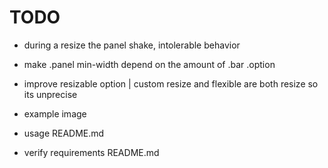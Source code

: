 # TODO

- during a resize the panel shake, intolerable behavior
- make .panel min-width depend on the amount of .bar .option
- improve resizable option | custom resize and flexible are both resize so its unprecise

- example image
- usage README.md
- verify requirements README.md
